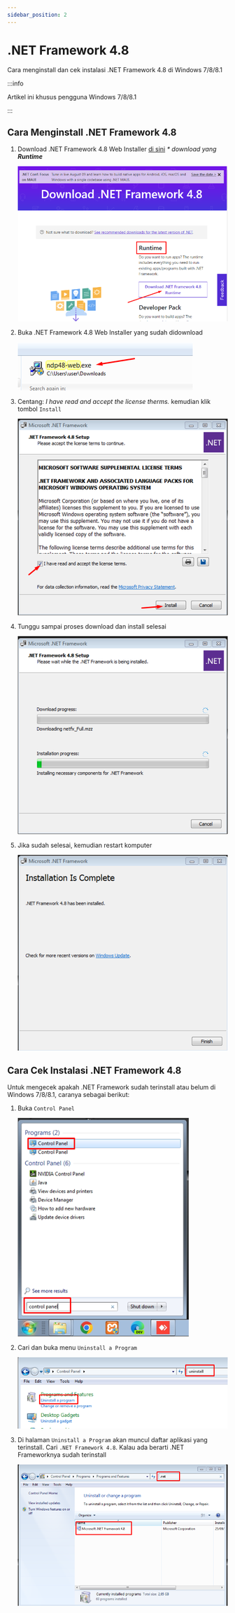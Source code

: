 ```yaml
---
sidebar_position: 2
---
```


# .NET Framework 4.8

Cara menginstall dan cek instalasi .NET Framework 4.8 di Windows 7/8/8.1

:::info

Artikel ini khusus pengguna Windows 7/8/8.1

:::

## Cara Menginstall .NET Framework 4.8

1. Download .NET Framework 4.8 Web Installer <a href="https://dotnet.microsoft.com/en-us/download/dotnet-framework/net48" target="_blank">di sini</a> _* download yang **Runtime**_

    ![Web .NET Framework 4.8](/img/netfx48/netfx48.png)

2. Buka .NET Framework 4.8 Web Installer yang sudah didownload

    ![Buka .NET Framework 4.8 web installer](/img/netfx48/netfx482.png)

3. Centang: _I have read and accept the license therms._ kemudian klik tombol `Install`

    ![.NET Framework 4.8 web installer](/img/netfx48/netfx483.png)

4. Tunggu sampai proses download dan install selesai

    ![Proses download dan install .NET Framework 4.8](/img/netfx48/netfx484.png)

5. Jika sudah selesai, kemudian restart komputer

    ![Instalasi .NET Framework 4.8 selesai](/img/netfx48/netfx485.png)

## Cara Cek Instalasi .NET Framework 4.8

Untuk mengecek apakah .NET Framework sudah terinstall atau belum di Windows 7/8/8.1, caranya sebagai berikut:

1. Buka `Control Panel`

    ![Buka control panel di start menu](/img/control_panel.png)

2. Cari dan buka menu `Uninstall a Program`

    ![Cari menu Uninstall a Program](/img/control_panel_2.png)

3. Di halaman `Uninstall a Program` akan muncul daftar aplikasi yang terinstall. Cari `.NET Framework 4.8`. Kalau ada berarti .NET Frameworknya sudah terinstall

    ![Cari NET Framework 4.8](/img/control_panel_3.png)

